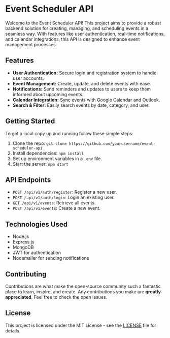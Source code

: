 # Event Scheduler API

Welcome to the Event Scheduler API! This project aims to provide a robust backend solution for creating, managing, and scheduling events in a seamless way. With features like user authentication, real-time notifications, and calendar integrations, this API is designed to enhance event management processes.

## Features
- **User Authentication:** Secure login and registration system to handle user accounts.
- **Event Management:** Create, update, and delete events with ease.
- **Notifications:** Send reminders and updates to users to keep them informed about upcoming events.
- **Calendar Integration:** Sync events with Google Calendar and Outlook.
- **Search & Filter:** Easily search events by date, category, and user.

## Getting Started
To get a local copy up and running follow these simple steps:

1. Clone the repo: `git clone https://github.com/yourusername/event-scheduler-api`
2. Install dependencies: `npm install`
3. Set up environment variables in a `.env` file.
4. Start the server: `npm start`

## API Endpoints
- `POST /api/v1/auth/register`: Register a new user.
- `POST /api/v1/auth/login`: Login an existing user.
- `GET /api/v1/events`: Retrieve all events.
- `POST /api/v1/events`: Create a new event.

## Technologies Used
- Node.js
- Express.js
- MongoDB
- JWT for authentication
- Nodemailer for sending notifications

## Contributing
Contributions are what make the open-source community such a fantastic place to learn, inspire, and create. Any contributions you make are **greatly appreciated**. Feel free to check the open issues.

## License
This project is licensed under the MIT License - see the [LICENSE](LICENSE) file for details.
